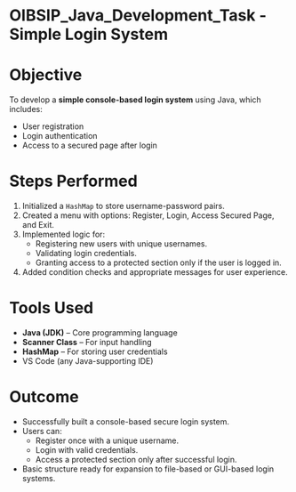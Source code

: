 # OIBSIP_Java_Development_Task - Simple Login System

# Objective
To develop a **simple console-based login system** using Java, which includes:
- User registration
- Login authentication
- Access to a secured page after login



# Steps Performed
1. Initialized a `HashMap` to store username-password pairs.
2. Created a menu with options: Register, Login, Access Secured Page, and Exit.
3. Implemented logic for:
   - Registering new users with unique usernames.
   - Validating login credentials.
   - Granting access to a protected section only if the user is logged in.
4. Added condition checks and appropriate messages for user experience.



# Tools Used
- **Java (JDK)** – Core programming language  
- **Scanner Class** – For input handling  
- **HashMap** – For storing user credentials  
-  VS Code (any Java-supporting IDE)



# Outcome
- Successfully built a console-based secure login system.
- Users can:
  - Register once with a unique username.
  - Login with valid credentials.
  - Access a protected section only after successful login.
- Basic structure ready for expansion to file-based or GUI-based login systems.


